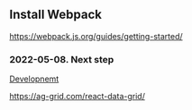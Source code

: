 
## Install Webpack
https://webpack.js.org/guides/getting-started/

  ### 2022-05-08. Next step
  [Developnemt](https://webpack.js.org/guides/development/)




https://ag-grid.com/react-data-grid/